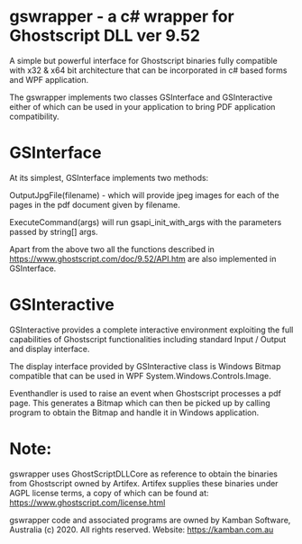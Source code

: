 # gswrapper - a c# wrapper for Ghostscript DLL ver 9.52
A simple but powerful interface for Ghostscript binaries fully compatible with x32 & x64 bit architecture that can be incorporated in c# based forms and WPF application.

The gswrapper implements two classes GSInterface and GSInteractive either of which can be used in your application to bring PDF application compatibility.

# GSInterface
At its simplest, GSInterface implements two methods:

  OutputJpgFile(filename) - which will provide jpeg images for each of the pages in the pdf document given by filename.
  
  ExecuteCommand(args) will run gsapi_init_with_args with the parameters passed by string[] args. 
  
 Apart from the above two all the functions described in https://www.ghostscript.com/doc/9.52/API.htm are also implemented in GSInterface.
 
 # GSInteractive
 GSInteractive provides a complete interactive environment exploiting the full capabilities of Ghostscript functionalities including standard Input / Output and display interface.
 
 The display interface provided by GSInteractive class is Windows Bitmap compatible that can be used in WPF System.Windows.Controls.Image.
 
 Eventhandler is used to raise an event when Ghostscript processes a pdf page. This generates a Bitmap which can then be picked up by calling program to obtain the Bitmap and handle it in Windows application.

# Note:
gswrapper uses GhostScriptDLLCore as reference to obtain the binaries from Ghostscript owned by Artifex.
Artifex supplies these binaries under AGPL license terms, a copy of which can be found at: https://www.ghostscript.com/license.html

gswrapper code and associated programs are owned by Kamban Software, Australia (c) 2020. All rights reserved. Website: https://kamban.com.au
